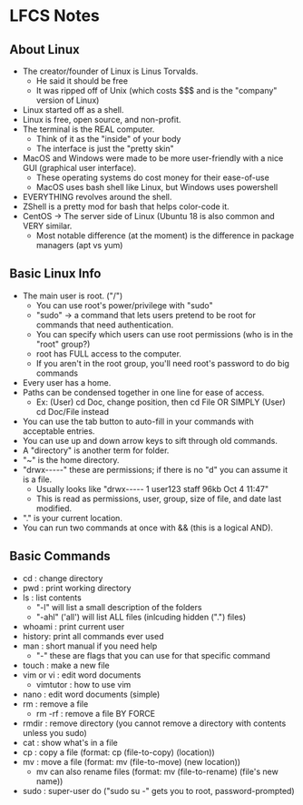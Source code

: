 # LFCS Notes
## About Linux
- The creator/founder of Linux is Linus Torvalds.
	- He said it should be free
	- It was ripped off of Unix (which costs $$$ and is the "company" version of Linux)
- Linux started off as a shell.
- Linux is free, open source, and non-profit.
- The terminal is the REAL computer.
	- Think of it as the "inside" of your body
	- The interface is just the "pretty skin"
- MacOS and Windows were made to be more user-friendly with a nice GUI (graphical user interface).
	- These operating systems do cost money for their ease-of-use
	- MacOS uses bash shell like Linux, but Windows uses powershell
- EVERYTHING revolves around the shell.
- ZShell is a pretty mod for bash that helps color-code it.
- CentOS -> The server side of Linux (Ubuntu 18 is also common and VERY similar. 
	- Most notable difference (at the moment) is the difference in package managers (apt vs yum)

## Basic Linux Info
- The main user is root. ("/")
	- You can use root's power/privilege with "sudo"
	- "sudo" -> a command that lets users pretend to be root for commands that need authentication.
	- You can specify which users can use root permissions (who is in the "root" group?)
	- root has FULL access to the computer. 
	- If you aren't in the root group, you'll need root's password to do big commands
- Every user has a home.
- Paths can be condensed together in one line for ease of access. 
	- Ex: (User) cd Doc, change position, then cd File OR SIMPLY (User) cd Doc/File instead
- You can use the tab button to auto-fill in your commands with acceptable entries.
- You can use up and down arrow keys to sift through old commands.
- A "directory" is another term for folder.
- "~" is the home directory.
- "drwx-----" these are permissions; if there is no "d" you can assume it is a file.
	- Usually looks like "drwx----- 1 user123 staff 96kb Oct 4 11:47"
	- This is read as permissions, user, group, size of file, and date last modified.
- "." is your current location.
- You can run two commands at once with && (this is a logical AND).

## Basic Commands
- cd : change directory
- pwd : print working directory
- ls : list contents
	- "-l" will list a small description of the folders
	- "-ahl" ('all') will list ALL files (inlcuding hidden (".") files)
- whoami : print current user
- history: print all commands ever used
- man <command> : short manual if you need help
	- "-" these are flags that you can use for that specific command
- touch : make a new file
- vim or vi : edit word documents
	- vimtutor : how to use vim
- nano : edit word documents (simple)
- rm : remove a file
	- rm -rf : remove a file BY FORCE
- rmdir : remove directory (you cannot remove a directory with contents unless you sudo)
- cat : show what's in a file
- cp : copy a file (format: cp (file-to-copy) (location))
- mv : move a file (format: mv (file-to-move) (new location))
	- mv can also rename files (format: mv (file-to-rename) (file's new name))
- sudo : super-user do ("sudo su -" gets you to root, password-prompted)
